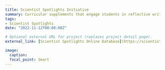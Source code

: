 ```yaml
---
title: Scientist Spotlights Initiative
summary: Curricular supplements that engage students in reflective writing to teach science content through the stories of counterstereotypical scientists in collaboration with Jeff Schinske of Foothill Community College and Kimberly Tanner of the SEPAL Lab
tags:
- Scientist Spotlights
date: "2022-11-12T00:00:00Z"

# Optional external URL for project (replaces project detail page).
external_link: [Scientist Spotlights Online Database](https://scientistspotlights.org/)

image:
  caption:
  focal_point: Smart
---
```

